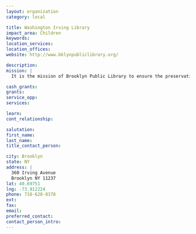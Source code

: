 ```yaml
---
layout: organization
category: local

title: Washington Irving Library
impact_area: Children
keywords: 
location_services: 
location_offices: 
website: http://www.bklynpubliclibrary.org/

description: 
mission: |
  It is the mission of Brooklyn Public Library to ensure the preservation and transmission of society's knowledge, history and culture, and to provide the people of Brooklyn with free and open access to information for education, recreation and reference.

cash_grants: 
grants: 
service_opp: 
services: 

learn: 
cont_relationship: 

salutation: 
first_name: 
last_name: 
title_contact_person: 

city: Brooklyn
state: NY
address: |
  360 Irving Avenue    
  Brooklyn NY 11237
lat: 40.69751
lng: -73.912224
phone: 718-628-8378
ext: 
fax: 
email: 
preferred_contact: 
contact_person_intro: 
---
```


